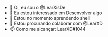 - 👋 Oi, eu sou o  @LearXisDe
- 👀 Eu estou interessado em Desenvolver algo
- 🌱 Estou no momento aprendendo shell
- 💞️ Estou procurando colaborar com @LearXD
- 📫 Como me alcançar: LearXD#1044

<!---
LearXisDe/LearXisDe is a ✨ special ✨ repository because its `README.md` (this file) appears on your GitHub profile.
You can click the Preview link to take a look at your changes.
--->

